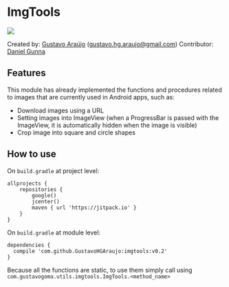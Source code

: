 # ImgTools

[![](https://jitpack.io/v/GustavoHGAraujo/imgTools.svg)](https://jitpack.io/#GustavoHGAraujo/imgTools)

Created by: [Gustavo Araújo](https://github.com/GustavoHGAraujo) (gustavo.hg.araujo@gmail.com)
Contributor: [Daniel Gunna](https://github.com/DanielGunna)

## Features

This module has already implemented the functions and procedures related to images that are currently used in Android apps, such as:

- Download images using a URL
- Setting images into ImageView (when a ProgressBar is passed with the ImageView, it is automatically hidden when the image is visible)
- Crop image into square and circle shapes

## How to use

On `build.gradle` at project level:

```
allprojects {
    repositories {
        google()
        jcenter()
        maven { url 'https://jitpack.io' }
    }
}
```

On `build.gradle` at module level:

```
dependencies {
  compile 'com.github.GustavoHGAraujo:imgtools:v0.2'
}
```

Because all the functions are static, to use them simply call using `com.gustavogoma.utils.imgtools.ImgTools.<method_name>`
